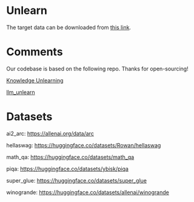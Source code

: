 # Unlearn

The target data can be downloaded from [this link](https://github.com/ethz-spylab/lm-extraction-benchmark-data/tree/main/datasets).

# Comments

Our codebase is based on the following repo. Thanks for open-sourcing!

[Knowledge Unlearning](https://github.com/joeljang/knowledge-unlearning)

[llm_unlearn](https://github.com/kevinyaobytedance/llm_unlearn)

# Datasets

ai2_arc: https://allenai.org/data/arc

hellaswag: https://huggingface.co/datasets/Rowan/hellaswag

math_qa: https://huggingface.co/datasets/math_qa

piqa: https://huggingface.co/datasets/ybisk/piqa

super_glue: https://huggingface.co/datasets/super_glue

winogrande: https://huggingface.co/datasets/allenai/winogrande

